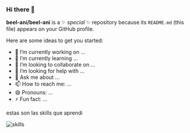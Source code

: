 ### Hi there 👋


**beel-ani/beel-ani** is a ✨ _special_ ✨ repository because its `README.md` (this file) appears on your GitHub profile.

Here are some ideas to get you started:

- 🔭 I’m currently working on ...
- 🌱 I’m currently learning ...
- 👯 I’m looking to collaborate on ...
- 🤔 I’m looking for help with ...
- 💬 Ask me about ...
- 📫 How to reach me: ...
- 😄 Pronouns: ...
- ⚡ Fun fact: ...

estas son las skills que aprendi 

![skills](https://github.com/beel-ani/beel-ani/assets/87877432/a2bacef3-b155-48b6-a809-9429f2695377)

